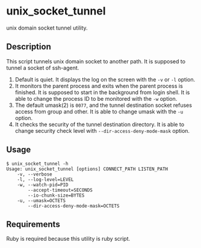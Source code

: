 unix_socket_tunnel
==================

unix domain socket tunnel utility.

Description
-----------

This script tunnels unix domain socket to another path.
It is supposed to tunnel a socket of ssh-agent.

1. Default is quiet. It displays the log on the screen with the `-v`
   or `-l` option.
2. It monitors the parent process and exits when the parent process is
   finished. It is supposed to start in the background from login
   shell. It is able to change the process ID to be monitored with the
   `-w` option.
3. The default umask(2) is `0077`, and the tunnel destination socket
   refuses access from group and other. It is able to change umask
   with the `-u` option.
4. It checks the security of the tunnel destination directory. It is
   able to change security check level with
   `--dir-access-deny-mode-mask` option.

Usage
-----

```shell
$ unix_socket_tunnel -h
Usage: unix_socket_tunnel [options] CONNECT_PATH LISTEN_PATH
    -v, --verbose
    -l, --log-level=LEVEL
    -w, --watch-pid=PID
        --accept-timeout=SECONDS
        --io-chunk-size=BYTES
    -u, --umask=OCTETS
        --dir-access-deny-mode-mask=OCTETS
```

Requirements
------------
Ruby is required because this utility is ruby script.
